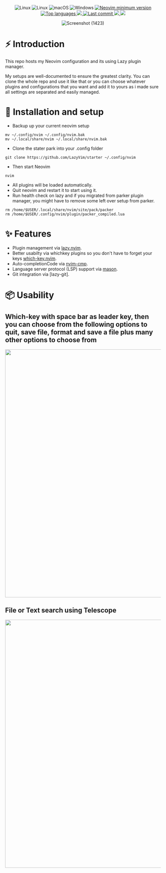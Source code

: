 <div align="center">

<p>
    <a>
      <img alt="Linux" src="https://img.shields.io/badge/Made%20with%20Lua-blueviolet.svg?style=for-the-badge&logo=lua" />
    </a>
    <a>
      <img alt="Linux" src="https://img.shields.io/badge/Linux-%23.svg?style=for-the-badge&logo=linux&color=FCC624&logoColor=black" />
    </a>
    <a>
      <img alt="macOS" src="https://img.shields.io/badge/macOS-%23.svg?style=for-the-badge&logo=apple&color=000000&logoColor=white" />
    </a>
    <a>
      <img alt="Windows" src="https://img.shields.io/badge/Windows-%23.svg?style=for-the-badge&logo=windows&color=0078D6&logoColor=white" />
    </a>
    <a href="https://github.com/neovim/neovim/releases/tag/stable">
      <img src="https://img.shields.io/badge/Neovim-0.8+-blueviolet.svg?style=for-the-badge&color=000F10&logo=Neovim&logoColor=green&labelColor=302D41" alt="Neovim minimum version"/>
    </a>
    <a href="https://github.com/Oyinbra/nvim-config/search?l=vim-script">
      <img src="https://img.shields.io/github/languages/top/Oyinbra/nvim-config?style=for-the-badge" alt="Top languages"/>
    </a>
    <a href="https://github.com/Oyinbra/nvim-config/graphs/commit-activity">
      <img src="https://img.shields.io/github/commit-activity/m/Oyinbra/nvim-config?style=for-the-badge" />
    </a>
        <a href="">
      <img alt="Last commit" src="https://img.shields.io/github/last-commit/Oyinbra/nvim-config?style=for-the-badge&logo=git&color=000F10&logoColor=dark orange&labelColor=302D41"/>
    </a>
    <a href="https://github.com/Oyinbra/nvim-config/graphs/contributors">
      <img src="https://img.shields.io/github/contributors/Oyinbra/nvim-config?style=for-the-badge" />
    </a>
    <a>
      <img src="https://img.shields.io/github/repo-size/Oyinbra/nvim-config?style=for-the-badge" />
    </a>
</p>
</div>

<div align="center">
    
![Screenshot (1423)](https://github.com/Oyinbra/nvim-config/raw/main/img/img-01.png)

</div>

# ⚡️ Introduction

This repo hosts my Neovim configuration and its using Lazy plugin manager.

My setups are well-documented to ensure the greatest clarity. You can clone the whole repo and use it like that or you can choose whatever plugins and configurations that you want and add it to yours as i made sure all settings are separated and easily managed.

# 🚀 Installation and setup

- Backup up your current neovim setup
```
mv ~/.config/nvim ~/.config/nvim.bak
mv ~/.local/share/nvim ~/.local/share/nvim.bak
```
- Clone the stater park into your .config folder
```
git clone https://github.com/LazyVim/starter ~/.config/nvim
```
- Then start Neovim
```
nvim
```
- All plugins will be loaded automatically.
- Quit neovim and restart it to start using it.
- Run health check on lazy and if you migrated from parker plugin manager, you might have to remove some left over setup from parker.
```
rm /home/$USER/.local/share/nvim/site/pack/packer
rm /home/$USER/.config/nvim/plugin/packer_compiled.lua
```

# ✨ Features #

+ Plugin management via [lazy.nvim](https://github.com/folke/lazy.nvim).
+ Better usabilty via whichkey plugins so you don't have to forget your keys [which-key.nvim](https://github.com/folke/which-key.nvim).
+ Auto-completionCode via [nvim-cmp](https://github.com/hrsh7th/nvim-cmp).
+ Language server protocol (LSP) support via [mason](https://github.com/williamboman/mason.nvim).
+ Git integration via [lazy-git].

# 📦 Usability

## Which-key with space bar as leader key, then you can choose from the following options to quit, save file, format and save a file plus many other options to choose from

<p align="center">
<img src="https://github.com/Oyinbra/nvim-config/raw/main/img/img-02.png" width="800">
</p>

## File or Text search using Telescope

<p align="center">
<img src="https://github.com/Oyinbra/nvim-config/raw/main/img/img-05.png" width="800">
</p>
